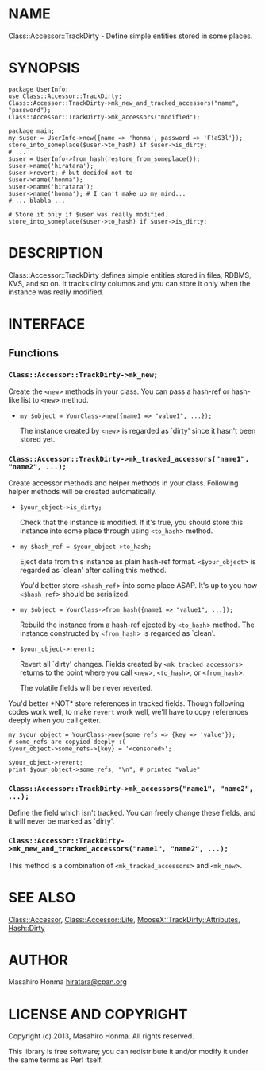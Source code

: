 # NAME

Class::Accessor::TrackDirty - Define simple entities stored in some places.

# SYNOPSIS

    package UserInfo;
    use Class::Accessor::TrackDirty;
    Class::Accessor::TrackDirty->mk_new_and_tracked_accessors("name", "password");
    Class::Accessor::TrackDirty->mk_accessors("modified");

    package main;
    my $user = UserInfo->new({name => 'honma', password => 'F!aS3l'});
    store_into_someplace($user->to_hash) if $user->is_dirty;
    # ...
    $user = UserInfo->from_hash(restore_from_someplace());
    $user->name('hiratara');
    $user->revert; # but decided not to
    $user->name('honma');
    $user->name('hiratara');
    $user->name('honma'); # I can't make up my mind...
    # ... blabla ...

    # Store it only if $user was really modified.
    store_into_someplace($user->to_hash) if $user->is_dirty;

# DESCRIPTION

Class::Accessor::TrackDirty defines simple entities stored in files, RDBMS,
KVS, and so on. It tracks dirty columns and you can store it only when the
instance was really modified.

# INTERFACE

## Functions

### `Class::Accessor::TrackDirty->mk_new;`

Create the `<new`\> methods in your class.
You can pass a hash-ref or hash-like list to `<new`\> method.

- `my $object = YourClass->new({name1 => "value1", ...});`

    The instance created by `<new`\> is regarded as \`dirty' since it hasn't been
    stored yet.

### `Class::Accessor::TrackDirty->mk_tracked_accessors("name1", "name2", ...);`

Create accessor methods and helper methods in your class.
Following helper methods will be created automatically.

- `$your_object->is_dirty;`

    Check that the instance is modified. If it's true, you should store this
    instance into some place through using `<to_hash`\> method.

- `my $hash_ref = $your_object->to_hash;`

    Eject data from this instance as plain hash-ref format.
    `<$your_object`\> is regarded as \`clean' after calling this method.

    You'd better store `<$hash_ref`\> into some place ASAP. It's up to you how
    `<$hash_ref`\> should be serialized.

- `my $object = YourClass->from_hash({name1 => "value1", ...});`

    Rebuild the instance from a hash-ref ejected by `<to_hash`\> method.
    The instance constructed by `<from_hash`\> is regarded as \`clean'.

- `$your_object->revert;`

    Revert all \`dirty' changes. Fields created by `<mk_tracked_accessors`\> returns to
    the point where you call `<new`\>, `<to_hash`\>, or `<from_hash`\>.

    The volatile fields will be never reverted.

You'd better \*NOT\* store references in tracked fields. Though following codes
work well, to make `revert` work well, we'll have to copy references deeply
when you call getter.

    my $your_object = YourClass->new(some_refs => {key => 'value'});
    # some_refs are copyied deeply :(
    $your_object->some_refs->{key} = '<censored>';

    $your_object->revert;
    print $your_object->some_refs, "\n"; # printed "value"

### `Class::Accessor::TrackDirty->mk_accessors("name1", "name2", ...);`

Define the field which isn't tracked. You can freely change these fields,
and it will never be marked as \`dirty'.

### `Class::Accessor::TrackDirty->mk_new_and_tracked_accessors("name1", "name2", ...);`

This method is a combination of `<mk_tracked_accessors`\> and `<mk_new`\>.

# SEE ALSO

[Class::Accessor](http://search.cpan.org/perldoc?Class::Accessor), [Class::Accessor::Lite](http://search.cpan.org/perldoc?Class::Accessor::Lite), [MooseX::TrackDirty::Attributes](http://search.cpan.org/perldoc?MooseX::TrackDirty::Attributes), [Hash::Dirty](http://search.cpan.org/perldoc?Hash::Dirty)

# AUTHOR

Masahiro Honma <hiratara@cpan.org>

# LICENSE AND COPYRIGHT

Copyright (c) 2013, Masahiro Honma. All rights reserved.

This library is free software; you can redistribute it and/or modify
it under the same terms as Perl itself.
